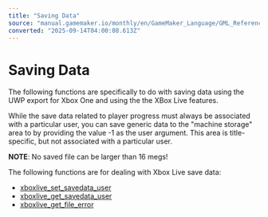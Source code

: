 ```yaml
---
title: "Saving Data"
source: "manual.gamemaker.io/monthly/en/GameMaker_Language/GML_Reference/UWP_And_XBox_Live/Saving_Data/Saving_Data.htm"
converted: "2025-09-14T04:00:08.613Z"
---
```


# Saving Data

The following functions are specifically to do with saving data using the UWP export for Xbox One and using the the XBox Live features.

While the save data related to player progress must always be associated with a particular user, you can save generic data to the "machine storage" area to by providing the value -1 as the user argument. This area is title-specific, but not associated with a particular user.

**NOTE**: No saved file can be larger than 16 megs!

The following functions are for dealing with Xbox Live save data:

-   [xboxlive\_set\_savedata\_user](xboxlive_set_savedata_user.md)
-   [xboxlive\_get\_savedata\_user](xboxlive_get_savedata_user.md)
-   [xboxlive\_get\_file\_error](xboxlive_get_file_error.md)
